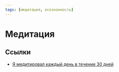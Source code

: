 ```yaml
---
tags: [медитация, осознанность]
---
```

# Медитация



## Ссылки

* [Я медитировал каждый день в течение 30 дней](https://www.youtube.com/watch?v=UM6k__gPXbA)